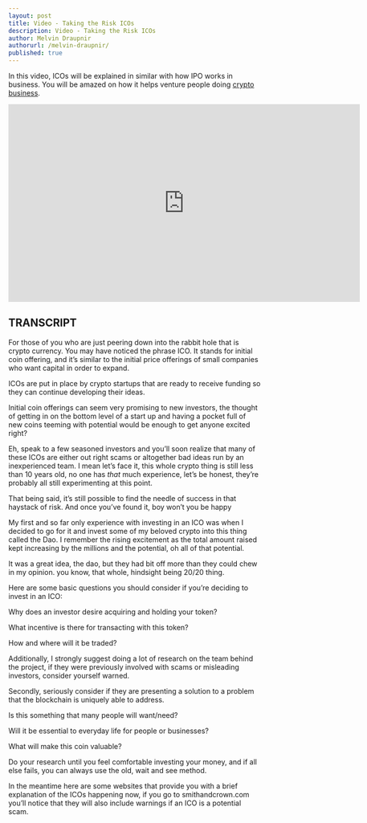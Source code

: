 ```yaml
---
layout: post
title: Video - Taking the Risk ICOs
description: Video - Taking the Risk ICOs
author: Melvin Draupnir
authorurl: /melvin-draupnir/ 
published: true
---
```


<p>In this video, ICOs will be explained in similar with how IPO works in business. You will be amazed on how it helps venture people doing <a href="/bitcoin-venture-investing/">crypto business</a>.</p>

<center><iframe width="700" height="394" src="https://www.youtube.com/embed/l93bRw8lsv8" frameborder="0" allowfullscreen></iframe></center>

<h2>TRANSCRIPT</h2>

For those of you who are just peering down into the rabbit hole that is crypto currency. You may have noticed the phrase ICO. It stands for initial coin offering, and it’s similar to the initial price offerings of small companies who want capital in order to expand.

ICOs are put in place by crypto startups that are ready to receive funding so they can continue developing their ideas. 

Initial coin offerings can seem very promising to new investors, the thought of getting in on the bottom level of a start up and having a pocket full of new coins teeming with potential would be enough to get anyone excited right?

Eh, speak to a few seasoned investors and you’ll soon realize that many of these ICOs are either out right scams or altogether bad ideas run by an inexperienced team. I mean let’s face it, this whole crypto thing is still less than 10 years old, no one has *that* much experience, let’s be honest, they’re probably all still experimenting at this point. 

That being said, it’s still possible to find the needle of success in that haystack of risk. And once you’ve found it, boy won’t you be happy

My first and so far only experience with investing in an ICO was when I decided to go for it and invest some of my beloved crypto into this thing called the Dao. I remember the rising excitement as the total amount raised kept increasing by the millions and the potential, oh all of that potential. 

It was a great idea, the dao, but they had bit off more than they could chew in my opinion. you know, that whole, hindsight being 20/20 thing.

Here are some basic questions you should consider if you’re deciding to invest in an ICO: 

Why does an investor desire acquiring and holding your token?

What incentive is there for transacting with this token?

How and where will it be traded?

Additionally, I strongly suggest doing a lot of research on the team behind the project, if they were previously involved with scams or misleading investors, consider yourself warned. 

Secondly, seriously consider if they are presenting a solution to a problem that the blockchain is uniquely able to address. 

Is this something that many people will want/need? 

Will it be essential to everyday life for people or businesses? 

What will make this coin valuable?

Do your research until you feel comfortable investing your money, and if all else fails, you can always use the old, wait and see method. 

In the meantime here are some websites that provide you with a brief explanation of the ICOs happening now, if you go to smithandcrown.com you’ll notice that they will also include warnings if an ICO is a potential scam.
